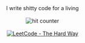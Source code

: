 <div align="center">
I write shitty code for a living
<br><br>
<img src="https://profile-counter.glitch.me/wingkwong/count.svg" alt="hit counter" align="center">
<br><br>
<a href="https://wingkwong.gitbook.io/leetcode-the-hard-way/" target="_blank"><img src="https://2752784542-files.gitbook.io/~/files/v0/b/gitbook-x-prod.appspot.com/o/spaces%2F77VjghvpqERN6kUukUnE%2Fuploads%2FCenTC85W9fWYqX7LlVID%2Fimage.png?alt=media&token=ac70d1a5-a814-48a2-94fe-394791140e2a" alt="LeetCode - The Hard Way" align="center"></a>
</div>
